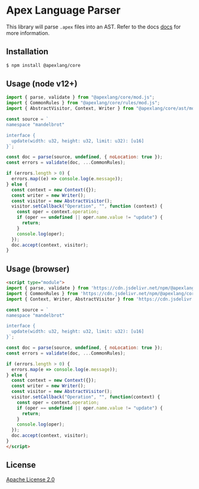 # Apex Language Parser

This library will parse `.apex` files into an AST. Refer to the docs
[docs](https://docs.apexlang.io) for more information.

## Installation

```sh
$ npm install @apexlang/core
```

## Usage (node v12+)

```js
import { parse, validate } from "@apexlang/core/mod.js";
import { CommonRules } from "@apexlang/core/rules/mod.js";
import { AbstractVisitor, Context, Writer } from "@apexlang/core/ast/mod.js";

const source = `
namespace "mandelbrot"

interface {
  update(width: u32, height: u32, limit: u32): [u16]
}`;

const doc = parse(source, undefined, { noLocation: true });
const errors = validate(doc, ...CommonRules);

if (errors.length > 0) {
  errors.map((e) => console.log(e.message));
} else {
  const context = new Context({});
  const writer = new Writer();
  const visitor = new AbstractVisitor();
  visitor.setCallback("Operation", "", function (context) {
    const oper = context.operation;
    if (oper == undefined || oper.name.value != "update") {
      return;
    }
    console.log(oper);
  });
  doc.accept(context, visitor);
}
```

## Usage (browser)

```html
<script type="module">
import { parse, validate } from 'https://cdn.jsdelivr.net/npm/@apexlang/core/dist/mod.js';
import { CommonRules } from 'https://cdn.jsdelivr.net/npm/@apexlang/core/dist/rules/mod.js';
import { Context, Writer, AbstractVisitor } from 'https://cdn.jsdelivr.net/npm/@apexlang/core/dist/ast/mod.js';

const source = `
namespace "mandelbrot"

interface {
  update(width: u32, height: u32, limit: u32): [u16]
}`;

const doc = parse(source, undefined, { noLocation: true });
const errors = validate(doc, ...CommonRules);

if (errors.length > 0) { 
  errors.map(e => console.log(e.message));
} else {
  const context = new Context({});
  const writer = new Writer();
  const visitor = new AbstractVisitor();
  visitor.setCallback("Operation", "", function(context) {
    const oper = context.operation;
    if (oper == undefined || oper.name.value != "update") {
      return;
    }
    console.log(oper);
  });
  doc.accept(context, visitor);
}
</script>
```

## License

[Apache License 2.0](https://choosealicense.com/licenses/apache-2.0/)
